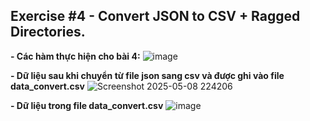 ## Exercise #4 - Convert JSON to CSV + Ragged Directories.

**- Các hàm thực hiện cho bài 4:**
![image](https://github.com/user-attachments/assets/11c19d96-3709-410c-8a91-e173cbdc33d8)

**- Dữ liệu sau khi chuyển từ file json sang csv và được ghi vào file data_convert.csv**
![Screenshot 2025-05-08 224206](https://github.com/user-attachments/assets/4ea16984-8aa1-4dd3-a2b1-4794c562628c)

**- Dữ liệu trong file data_convert.csv**
![image](https://github.com/user-attachments/assets/bd8f205f-63f9-46a1-9554-ecdccd6ea861)
